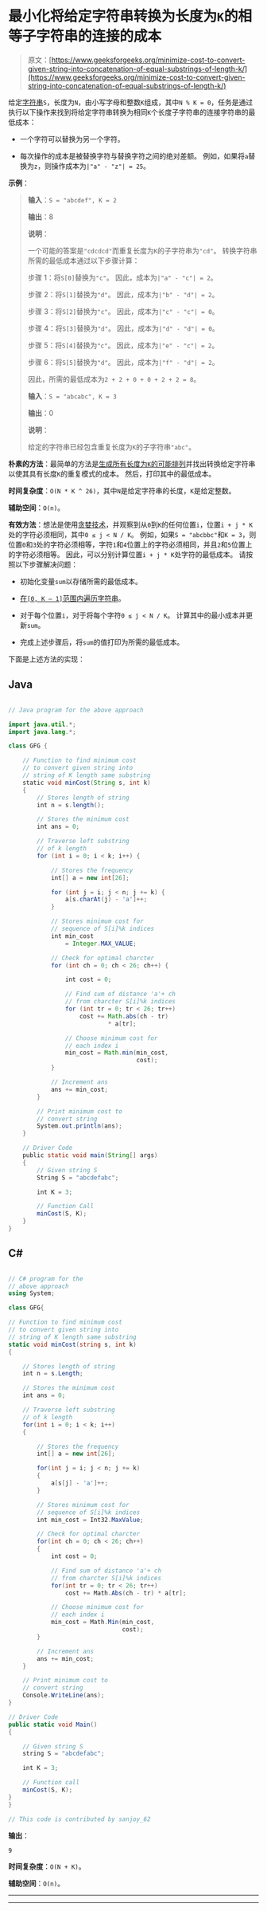 # 最小化将给定字符串转换为长度为`K`的相等子字符串的连接的成本

> 原文：[https://www.geeksforgeeks.org/minimize-cost-to-convert-given-string-into-concatenation-of-equal-substrings-of-length-k/](https://www.geeksforgeeks.org/minimize-cost-to-convert-given-string-into-concatenation-of-equal-substrings-of-length-k/)

给定[字符串](https://www.geeksforgeeks.org/string-data-structure/)`S`，长度为`N`，由小写字母和整数`K`组成，其中`N % K = 0`，任务是通过执行以下操作来找到将给定字符串转换为相同`K`个长度子字符串的连接字符串的最低成本：

*   一个字符可以替换为另一个字符。

*   每次操作的成本是被替换字符与替换字符之间的绝对差额。 例如，如果将`a`替换为`z`，则操作成本为`|"a" - "z"| = 25`。

**示例**：

> **输入**：`S = "abcdef", K = 2`
>
> **输出**：8
>
> **说明**：
>
> 一个可能的答案是`"cdcdcd"`而重复长度为`K`的子字符串为`"cd"`。 转换字符串所需的最低成本通过以下步骤计算：
>
> 步骤 1：将`S[0]`替换为`"c"`。 因此，成本为`|"a" - "c"| = 2`。
>
> 步骤 2：将`S[1]`替换为`"d"`。 因此，成本为`|"b" - "d"| = 2`。
>
> 步骤 3：将`S[2]`替换为`"c"`。 因此，成本为`|"c" - "c"| = 0`。
>
> 步骤 4：将`S[3]`替换为`"d"`。 因此，成本为`|"d" - "d"| = 0`。
>
> 步骤 5：将`S[4]`替换为`"c"`。 因此，成本为`|"e" - "c"| = 2`。
>
> 步骤 6：将`S[5]`替换为`"d"`。 因此，成本为`|"f" - "d"| = 2`。
>
> 因此，所需的最低成本为`2 + 2 + 0 + 0 + 2 + 2 = 8`。
> 
> **输入**：`S = "abcabc", K = 3`
>
> **输出**：0
>
> **说明**：
>
> 给定的字符串已经包含重复长度为`K`的子字符串`"abc"`。

**朴素的方法**：最简单的方法是[生成所有长度为`K`的可能排列](https://www.geeksforgeeks.org/write-a-c-program-to-print-all-permutations-of-a-given-string/)并找出转换给定字符串以使其具有长度`K`的重复模式的成本。 然后，打印其中的最低成本。

**时间复杂度**：`O(N * K ^ 26)`，其中`N`是给定字符串的长度，`K`是给定整数。

**辅助空间**：`O(n)`。

**有效方法**：想法是使用[贪婪技术](https://www.geeksforgeeks.org/greedy-algorithms/)，并观察到从`0`到`K`的任何位置`i`，位置`i + j * K`处的字符必须相同，其中`0 ≤ j < N / K`。 例如，如果`S = "abcbbc"`和`K = 3`，则位置`0`和`3`处的字符必须相等，字符`1`和`4`位置上的字符必须相同，并且`2`和`5`位置上的字符必须相等。 因此，可以分别计算位置`i + j * K`处字符的最低成本。 请按照以下步骤解决问题：

*   初始化变量`sum`以存储所需的最低成本。

*   [在`[0, K – 1]`范围内遍历字符串](https://www.geeksforgeeks.org/iterate-over-characters-of-a-string-in-python/)。

*   对于每个位置`i`，对于将每个字符`0 ≤ j < N / K`。 计算其中的最小成本并更新`sum`。

*   完成上述步骤后，将`sum`的值打印为所需的最低成本。

下面是上述方法的实现：

## Java

```java

// Java program for the above approach

import java.util.*;
import java.lang.*;

class GFG {

    // Function to find minimum cost
    // to convert given string into
    // string of K length same substring
    static void minCost(String s, int k)
    {
        // Stores length of string
        int n = s.length();

        // Stores the minimum cost
        int ans = 0;

        // Traverse left substring
        // of k length
        for (int i = 0; i < k; i++) {

            // Stores the frequency
            int[] a = new int[26];

            for (int j = i; j < n; j += k) {
                a[s.charAt(j) - 'a']++;
            }

            // Stores minimum cost for
            // sequence of S[i]%k indices
            int min_cost
                = Integer.MAX_VALUE;

            // Check for optimal charcter
            for (int ch = 0; ch < 26; ch++) {

                int cost = 0;

                // Find sum of distance 'a'+ ch
                // from charcter S[i]%k indices
                for (int tr = 0; tr < 26; tr++)
                    cost += Math.abs(ch - tr)
                            * a[tr];

                // Choose minimum cost for
                // each index i
                min_cost = Math.min(min_cost,
                                    cost);
            }

            // Increment ans
            ans += min_cost;
        }

        // Print minimum cost to
        // convert string
        System.out.println(ans);
    }

    // Driver Code
    public static void main(String[] args)
    {
        // Given string S
        String S = "abcdefabc";

        int K = 3;

        // Function Call
        minCost(S, K);
    }
}

```

## C#

```cs

// C# program for the 
// above approach
using System;

class GFG{

// Function to find minimum cost
// to convert given string into
// string of K length same substring
static void minCost(string s, int k)
{

    // Stores length of string
    int n = s.Length;

    // Stores the minimum cost
    int ans = 0;

    // Traverse left substring
    // of k length
    for(int i = 0; i < k; i++)
    {

        // Stores the frequency
        int[] a = new int[26];

        for(int j = i; j < n; j += k)
        {
            a[s[j] - 'a']++;
        }

        // Stores minimum cost for
        // sequence of S[i]%k indices
        int min_cost = Int32.MaxValue;

        // Check for optimal charcter
        for(int ch = 0; ch < 26; ch++)
        {
            int cost = 0;

            // Find sum of distance 'a'+ ch
            // from charcter S[i]%k indices
            for(int tr = 0; tr < 26; tr++)
                cost += Math.Abs(ch - tr) * a[tr];

            // Choose minimum cost for
            // each index i
            min_cost = Math.Min(min_cost,
                                cost);
        }

        // Increment ans
        ans += min_cost;
    }

    // Print minimum cost to
    // convert string
    Console.WriteLine(ans);
}

// Driver Code
public static void Main()
{

    // Given string S
    string S = "abcdefabc";

    int K = 3;

    // Function call
    minCost(S, K);
}
}

// This code is contributed by sanjoy_62

```

**输出**： 

```
9

```

**时间复杂度**：`O(N + K)`。

**辅助空间**：`O(n)`。



* * *

* * *



